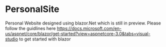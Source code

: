 # PersonalSite
Personal Website designed using blazor.Net which is still in preview.
Please follow the guidlines here https://docs.microsoft.com/en-us/aspnet/core/blazor/get-started?view=aspnetcore-3.0&tabs=visual-studio to get started with blazor
